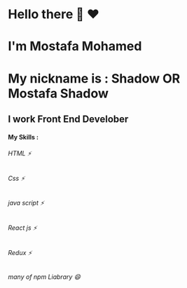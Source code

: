 <h1>Hello there 👋 ♥ </h1>
<h1>I'm Mostafa Mohamed </h1>
<h1>My nickname is : Shadow  OR Mostafa Shadow</h1>
<h2>I work Front End Develober </h2>
<h4>My Skills :</h4>
<h6>HTML ⚡</h6>
<h6>Css ⚡</h6>
<h6>java script ⚡</h6>
<h6>React js ⚡</h6>
<h6>Redux ⚡</h6>
<h6>many of npm Liabrary 😄</h6>
<!--
**MostafaShadow/MostafaShadow** is a ✨ _special_ ✨ repository because its `README.md` (this file) appears on your GitHub profile.

Here are some ideas to get you started:

- 🔭 I’m currently working on ...
- 🌱 I’m currently learning ...
- 👯 I’m looking to collaborate on ...
- 🤔 I’m looking for help with ...
- 💬 Ask me about ...
- 📫 How to reach me: ...
- 😄</ Pronouns: ...
- ⚡ Fun fact: ...
-->
